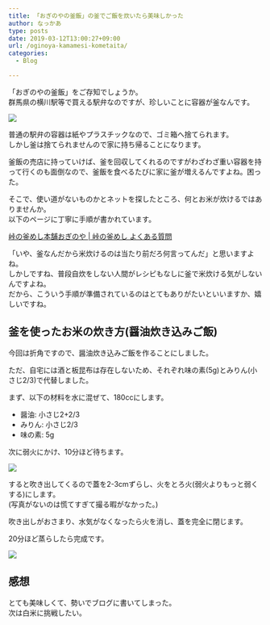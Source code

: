 ```yaml
---
title: 「おぎのやの釜飯」の釜でご飯を炊いたら美味しかった
author: なっかあ
type: posts
date: 2019-03-12T13:00:27+09:00
url: /oginoya-kamamesi-kometaita/
categories:
  - Blog

---
```

「おぎのやの釜飯」をご存知でしょうか。  
群馬県の横川駅等で買える駅弁なのですが、珍しいことに容器が釜なんです。

![](/img/wp/20190312-kama1-1024x860.jpeg)

普通の駅弁の容器は紙やプラスチックなので、ゴミ箱へ捨てられます。  
しかし釜は捨てられませんので家に持ち帰ることになります。  
  
釜飯の売店に持っていけば、釜を回収してくれるのですがわざわざ重い容器を持って行くのも面倒なので、釜飯を食べるたびに家に釜が増えるんですよね。困った。

そこで、使い道がないものかとネットを探したところ、何とお米が炊けるではありませんか。  
以下のページに丁寧に手順が書かれています。

[峠の釜めし本舗おぎのや | 峠の釜めし よくある質問](http://www.oginoya.co.jp/tougenokamameshi/recipe.html)

「いや、釜なんだから米炊けるのは当たり前だろ何言ってんだ」と思いますよね。  
しかしですね、普段自炊をしない人間がレシピもなしに釜で米炊ける気がしないんですよね。  
だから、こういう手順が準備されているのはとてもありがたいといいますか、嬉しいですね。

## 釜を使ったお米の炊き方(醤油炊き込みご飯)

今回は折角ですので、醤油炊き込みご飯を作ることにしました。

ただ、自宅には酒と板昆布は存在しないため、それぞれ味の素(5g)とみりん(小さじ2/3)で代替しました。

まず、以下の材料を水に混ぜて、180ccにします。

* 醤油: 小さじ2+2/3
* みりん: 小さじ2/3
* 味の素: 5g

次に弱火にかけ、10分ほど待ちます。

![](/img/wp/20190312-kama2-1024x768.jpeg)

すると吹き出してくるので蓋を2-3cmずらし、火をとろ火(弱火よりもっと弱くする)にします。  
(写真がないのは慌てすぎて撮る暇がなかった。)

吹き出しがおさまり、水気がなくなったら火を消し、蓋を完全に閉じます。

20分ほど蒸らしたら完成です。  

![](/img/wp/20190312-kama3-1024x816.jpg)
## 感想

とても美味しくて、勢いでブログに書いてしまった。  
次は白米に挑戦したい。
